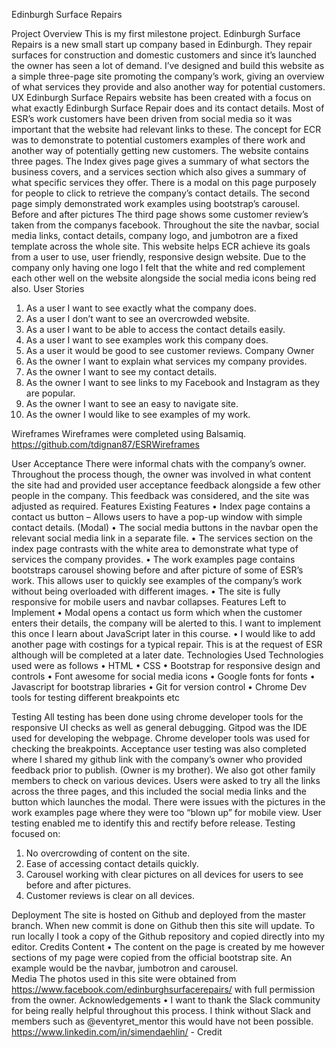 Edinburgh Surface Repairs
 
Project Overview
This is my first milestone project. Edinburgh Surface Repairs is a new small start up company based in Edinburgh. They repair surfaces for construction and domestic customers and since it’s launched the owner has seen a lot of demand. 
I’ve designed and build this website as a simple three-page site promoting the company’s work, giving an overview of what services they provide and also another way for potential customers.
UX
Edinburgh Surface Repairs website has been created with a focus on what exactly Edinburgh Surface Repair does and its contact details. Most of ESR’s work customers have been driven from social media so it was important that the website had relevant links to these. 
The concept for ECR was to demonstrate to potential customers examples of there work and another way of potentially getting new customers. 
The website contains three pages. The Index gives page gives a summary of what sectors the business covers, and a services section which also gives a summary of what specific services they offer. There is a modal on this page purposely for people to click to retrieve the company’s contact details.
The second page simply demonstrated work examples using bootstrap’s carousel. Before and after pictures
The third page shows some customer review’s taken from the companys facebook. 
Throughout the site the navbar, social media links, contact details, company logo, and jumbotron are a fixed template across the whole site.
This website helps ECR achieve its goals from a user to use, user friendly, responsive design website. 
Due to the company only having one logo I felt that the white and red complement each other well on the website alongside the social media icons being red also.
User Stories
1.	As a user I want to see exactly what the company does.
2.	As a user I don’t want to see an overcrowded website.
3.	As a user I want to be able to access the contact details easily.
4.	As a user I want to see examples work this company does.
5.	As a user it would be good to see customer reviews.
Company Owner
1.	As the owner I want to explain what services my company provides.
2.	As the owner I want to see my contact details.
3.	As the owner I want to see links to my Facebook and Instagram as they are popular.
4.	As the owner I want to see an easy to navigate site.
5.	As the owner I would like to see examples of my work.

Wireframes
Wireframes were completed using Balsamiq. 
https://github.com/tdignan87/ESRWireframes


User Acceptance
There were informal chats with the company’s owner. Throughout the process though, the owner was involved in what content the site had and provided user acceptance feedback alongside a few other people in the company. This feedback was considered, and the site was adjusted as required.
Features
Existing Features
•	Index page contains a contact us button – Allows users to have a pop-up window with simple contact details. (Modal)
•	The social media buttons in the navbar open the relevant social media link in a separate file.
•	The services section on the index page contrasts with the white area to demonstrate what type of services the company provides.
•	The work examples page contains bootstraps carousel showing before and after picture of some of ESR’s work. This allows user to quickly see examples of the company’s work without being overloaded with different images.
•	The site is fully responsive for mobile users and navbar collapses.
Features Left to Implement
•	Modal opens a contact us form which when the customer enters their details, the company will be alerted to this. I want to implement this once I learn about JavaScript later in this course.
•	I would like to add another page with costings for a typical repair. This is at the request of ESR although will be completed at a later date.
Technologies Used
Technologies used were as follows
•	HTML
•	CSS
•	Bootstrap for responsive design and controls
•	Font awesome for social media icons
•	Google fonts for fonts
•	Javascript for bootstrap libraries 
•	Git for version control
•	Chrome Dev tools for testing different breakpoints etc

Testing
All testing has been done using chrome developer tools for the responsive UI checks as well as general debugging. 
Gitpod was the IDE used for developing the webpage.  Chrome developer tools was used for checking the breakpoints.
Acceptance user testing was also completed where I shared my github link with the company’s owner who provided feedback prior to publish. (Owner is my brother). We also got other family members to check on various devices.
Users were asked to try all the links across the three pages, and this included the social media links and the button which launches the modal.  There were issues with the pictures in the work examples page where they were too “blown up” for mobile view. User testing enabled me to identify this and rectify before release.
Testing focused on:
1.	No overcrowding of content on the site.
2.	Ease of accessing contact details quickly.
3.	Carousel working with clear pictures on all devices for users to see before and after pictures.
4.	Customer reviews is clear on all devices.

Deployment
The site is hosted on Github and deployed from the master branch. When new commit is done on Github then this site will update.
To run locally I took a copy of the Github repository and copied directly into my editor.
Credits
Content
•	The content on the page is created by me however sections of my page were copied from the official bootstrap site. An example would be the navbar, jumbotron and carousel.  
Media
The photos used in this site were obtained from https://www.facebook.com/edinburghsurfacerepairs/ with full permission from the owner.
Acknowledgements
•	I want to thank the Slack community for being really helpful throughout this process. I think without Slack and members such as @eventyret_mentor this would have not been possible.
https://www.linkedin.com/in/simendaehlin/ - Credit 
